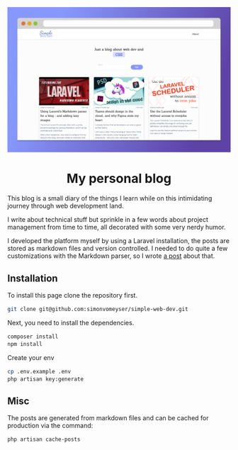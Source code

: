 <p align="center">
  <a href="https://simple-web.dev">
    <img alt="Screenshot of the blog frontpage" src="https://github.com/simonvomeyser/simple-web-dev/blob/master/screenshot.png?raw=true" />
  </a>
</p>

<h1 align="center">
My personal blog
</h1>

This blog is a small diary of the things I learn while on this intimidating journey through web development land.

I write about technical stuff but sprinkle in a few words about project management from time to time, all decorated with some very nerdy humor.

I developed the platform myself by using a Laravel installation, the posts are stored as markdown files and version controlled. I needed to do quite a few customizations with the Markdown parser, so I wrote <a href="https://simple-web.dev/extending-laravel-markdown-with-lazy-images" target="_blank" rel="noopener noreferrer">a post</a> about that.

## Installation
 
To install this page clone the repository first.
```bash
git clone git@github.com:simonvomeyser/simple-web-dev.git
```

Next, you need to install the dependencies.
```bash
composer install
npm install
```

Create your env
```bash
cp .env.example .env
php artisan key:generate
```

## Misc

The posts are generated from markdown files and can be cached for production via the command:

```bash
php artisan cache-posts
```
